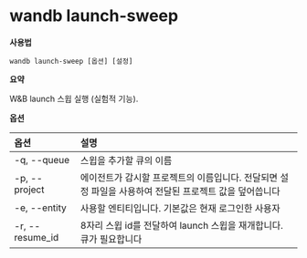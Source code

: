 
# wandb launch-sweep

**사용법**

`wandb launch-sweep [옵션] [설정]`

**요약**

W&B launch 스윕 실행 (실험적 기능).

**옵션**

| **옵션** | **설명** |
| :--- | :--- |
| -q, --queue | 스윕을 추가할 큐의 이름 |
| -p, --project | 에이전트가 감시할 프로젝트의 이름입니다. 전달되면 설정 파일을 사용하여 전달된 프로젝트 값을 덮어씁니다 |
| -e, --entity | 사용할 엔티티입니다. 기본값은 현재 로그인한 사용자 |
| -r, --resume_id | 8자리 스윕 id를 전달하여 launch 스윕을 재개합니다. 큐가 필요합니다 |